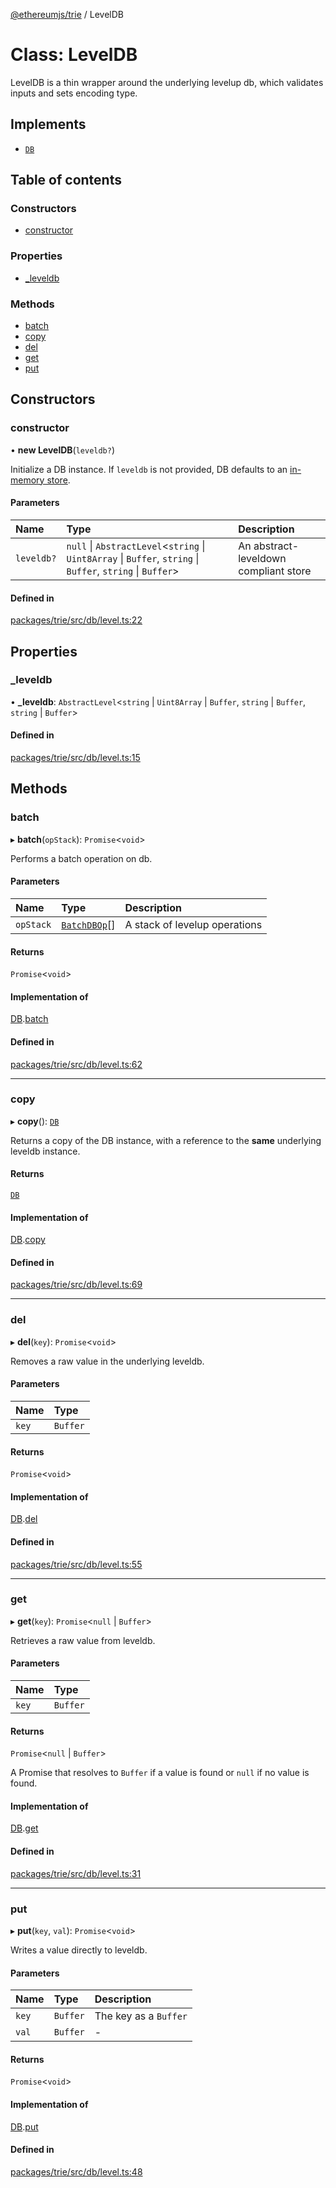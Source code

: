 [@ethereumjs/trie](../README.md) / LevelDB

# Class: LevelDB

LevelDB is a thin wrapper around the underlying levelup db,
which validates inputs and sets encoding type.

## Implements

- [`DB`](../interfaces/DB.md)

## Table of contents

### Constructors

- [constructor](LevelDB.md#constructor)

### Properties

- [\_leveldb](LevelDB.md#_leveldb)

### Methods

- [batch](LevelDB.md#batch)
- [copy](LevelDB.md#copy)
- [del](LevelDB.md#del)
- [get](LevelDB.md#get)
- [put](LevelDB.md#put)

## Constructors

### constructor

• **new LevelDB**(`leveldb?`)

Initialize a DB instance. If `leveldb` is not provided, DB
defaults to an [in-memory store](https://github.com/Level/memdown).

#### Parameters

| Name | Type | Description |
| :------ | :------ | :------ |
| `leveldb?` | ``null`` \| `AbstractLevel`<`string` \| `Uint8Array` \| `Buffer`, `string` \| `Buffer`, `string` \| `Buffer`\> | An abstract-leveldown compliant store |

#### Defined in

[packages/trie/src/db/level.ts:22](https://github.com/faustbrian/ethereumjs-monorepo/blob/master/packages/trie/src/db/level.ts#L22)

## Properties

### \_leveldb

• **\_leveldb**: `AbstractLevel`<`string` \| `Uint8Array` \| `Buffer`, `string` \| `Buffer`, `string` \| `Buffer`\>

#### Defined in

[packages/trie/src/db/level.ts:15](https://github.com/faustbrian/ethereumjs-monorepo/blob/master/packages/trie/src/db/level.ts#L15)

## Methods

### batch

▸ **batch**(`opStack`): `Promise`<`void`\>

Performs a batch operation on db.

#### Parameters

| Name | Type | Description |
| :------ | :------ | :------ |
| `opStack` | [`BatchDBOp`](../README.md#batchdbop)[] | A stack of levelup operations |

#### Returns

`Promise`<`void`\>

#### Implementation of

[DB](../interfaces/DB.md).[batch](../interfaces/DB.md#batch)

#### Defined in

[packages/trie/src/db/level.ts:62](https://github.com/faustbrian/ethereumjs-monorepo/blob/master/packages/trie/src/db/level.ts#L62)

___

### copy

▸ **copy**(): [`DB`](../interfaces/DB.md)

Returns a copy of the DB instance, with a reference
to the **same** underlying leveldb instance.

#### Returns

[`DB`](../interfaces/DB.md)

#### Implementation of

[DB](../interfaces/DB.md).[copy](../interfaces/DB.md#copy)

#### Defined in

[packages/trie/src/db/level.ts:69](https://github.com/faustbrian/ethereumjs-monorepo/blob/master/packages/trie/src/db/level.ts#L69)

___

### del

▸ **del**(`key`): `Promise`<`void`\>

Removes a raw value in the underlying leveldb.

#### Parameters

| Name | Type |
| :------ | :------ |
| `key` | `Buffer` |

#### Returns

`Promise`<`void`\>

#### Implementation of

[DB](../interfaces/DB.md).[del](../interfaces/DB.md#del)

#### Defined in

[packages/trie/src/db/level.ts:55](https://github.com/faustbrian/ethereumjs-monorepo/blob/master/packages/trie/src/db/level.ts#L55)

___

### get

▸ **get**(`key`): `Promise`<``null`` \| `Buffer`\>

Retrieves a raw value from leveldb.

#### Parameters

| Name | Type |
| :------ | :------ |
| `key` | `Buffer` |

#### Returns

`Promise`<``null`` \| `Buffer`\>

A Promise that resolves to `Buffer` if a value is found or `null` if no value is found.

#### Implementation of

[DB](../interfaces/DB.md).[get](../interfaces/DB.md#get)

#### Defined in

[packages/trie/src/db/level.ts:31](https://github.com/faustbrian/ethereumjs-monorepo/blob/master/packages/trie/src/db/level.ts#L31)

___

### put

▸ **put**(`key`, `val`): `Promise`<`void`\>

Writes a value directly to leveldb.

#### Parameters

| Name | Type | Description |
| :------ | :------ | :------ |
| `key` | `Buffer` | The key as a `Buffer` |
| `val` | `Buffer` | - |

#### Returns

`Promise`<`void`\>

#### Implementation of

[DB](../interfaces/DB.md).[put](../interfaces/DB.md#put)

#### Defined in

[packages/trie/src/db/level.ts:48](https://github.com/faustbrian/ethereumjs-monorepo/blob/master/packages/trie/src/db/level.ts#L48)
